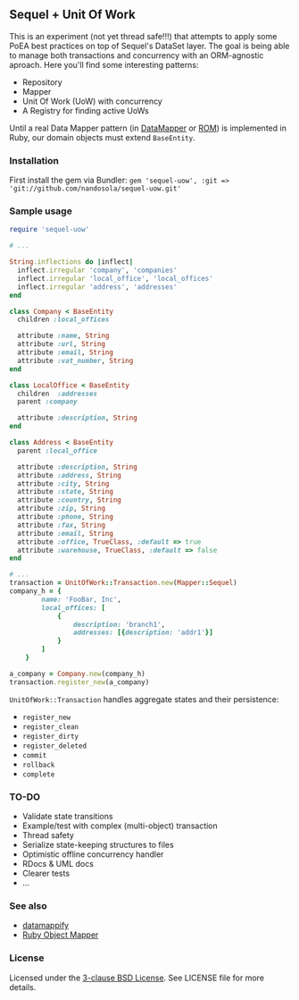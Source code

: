 Sequel + Unit Of Work
---------------------
This is an experiment (not yet thread safe!!!) that attempts to apply some PoEA best practices on top of Sequel's DataSet layer.
The goal is being able to manage both transactions and concurrency with an ORM-agnostic aproach. Here you'll find some
interesting patterns:

* Repository
* Mapper
* Unit Of Work (UoW) with concurrency
* A Registry for finding active UoWs

Until a real Data Mapper pattern (in [DataMapper](http://datamapper.org/articles/the_great_refactoring.html) or [ROM](http://rom-rb.org/))
is implemented in Ruby, our domain objects must extend `BaseEntity`.

### Installation
First install the gem via Bundler: `gem 'sequel-uow', :git => 'git://github.com/nandosola/sequel-uow.git'`

### Sample usage
```ruby
require 'sequel-uow'

# ...

String.inflections do |inflect|
  inflect.irregular 'company', 'companies'
  inflect.irregular 'local_office', 'local_offices'
  inflect.irregular 'address', 'addresses'
end

class Company < BaseEntity
  children :local_offices

  attribute :name, String
  attribute :url, String
  attribute :email, String
  attribute :vat_number, String
end

class LocalOffice < BaseEntity
  children  :addresses
  parent :company

  attribute :description, String
end

class Address < BaseEntity
  parent :local_office

  attribute :description, String
  attribute :address, String
  attribute :city, String
  attribute :state, String
  attribute :country, String
  attribute :zip, String
  attribute :phone, String
  attribute :fax, String
  attribute :email, String
  attribute :office, TrueClass, :default => true
  attribute :warehouse, TrueClass, :default => false
end

# ...
transaction = UnitOfWork::Transaction.new(Mapper::Sequel)
company_h = {
        name: 'FooBar, Inc',
        local_offices: [
            {
                description: 'branch1',
                addresses: [{description: 'addr1'}]
            }
        ]
    }

a_company = Company.new(company_h)
transaction.register_new(a_company)

```

`UnitOfWork::Transaction` handles aggregate states and their persistence:

* `register_new`
* `register_clean`
* `register_dirty`
* `register_deleted`
* `commit`
* `rollback`
* `complete`

### TO-DO
* Validate state transitions
* Example/test with complex (multi-object) transaction
* Thread safety
* Serialize state-keeping structures to files
* Optimistic offline concurrency handler
* RDocs & UML docs
* Clearer tests
* ...

### See also

* [datamappify](https://github.com/fredwu/datamappify)
* [Ruby Object Mapper](https://github.com/rom-rb/rom)

### License
Licensed under the [3-clause BSD License](http://opensource.org/licenses/BSD-3-Clause). See LICENSE file for more details.


